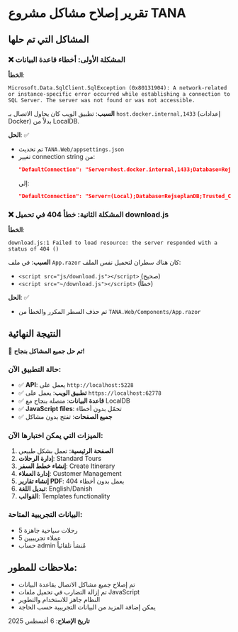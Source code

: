 # تقرير إصلاح مشاكل مشروع TANA

## المشاكل التي تم حلها

### ❌ المشكلة الأولى: أخطاء قاعدة البيانات
**الخطأ**: 
```
Microsoft.Data.SqlClient.SqlException (0x80131904): A network-related or instance-specific error occurred while establishing a connection to SQL Server. The server was not found or was not accessible.
```

**السبب**: تطبيق الويب كان يحاول الاتصال بـ `host.docker.internal,1433` (إعدادات Docker) بدلاً من LocalDB.

**الحل**: ✅ 
- تم تحديث `TANA.Web/appsettings.json`
- تغيير connection string من:
  ```json
  "DefaultConnection": "Server=host.docker.internal,1433;Database=RejseplanDB;User Id=tanauser;Password=1234;Encrypt=True;TrustServerCertificate=True;"
  ```
  إلى:
  ```json
  "DefaultConnection": "Server=(Local);Database=RejseplanDB;Trusted_Connection=True;TrustServerCertificate=True;"
  ```

### ❌ المشكلة الثانية: خطأ 404 في تحميل download.js
**الخطأ**: 
```
download.js:1 Failed to load resource: the server responded with a status of 404 ()
```

**السبب**: في ملف `App.razor` كان هناك سطران لتحميل نفس الملف:
- `<script src="js/download.js"></script>` (صحيح)
- `<script src="~/download.js"></script>` (خطأ)

**الحل**: ✅
- تم حذف السطر المكرر والخطأ من `TANA.Web/Components/App.razor`

## النتيجة النهائية

🎉 **تم حل جميع المشاكل بنجاح!**

### حالة التطبيق الآن:
- ✅ **API**: يعمل على `http://localhost:5228`
- ✅ **تطبيق الويب**: يعمل على `https://localhost:62778`
- ✅ **قاعدة البيانات**: متصلة بنجاح مع LocalDB
- ✅ **JavaScript files**: تحمّل بدون أخطاء
- ✅ **جميع الصفحات**: تفتح بدون مشاكل

### الميزات التي يمكن اختبارها الآن:
1. **الصفحة الرئيسية**: تعمل بشكل طبيعي
2. **إدارة الرحلات**: Standard Tours
3. **إنشاء خطط السفر**: Create Itinerary  
4. **إدارة العملاء**: Customer Management
5. **إنشاء تقارير PDF**: يعمل بدون أخطاء 404
6. **تبديل اللغة**: English/Danish
7. **القوالب**: Templates functionality

### البيانات التجريبية المتاحة:
- 5 رحلات سياحية جاهزة
- 5 عملاء تجريبيين
- حساب admin مُنشأ تلقائياً

## ملاحظات للمطور:
- تم إصلاح جميع مشاكل الاتصال بقاعدة البيانات
- تم إزالة التضارب في تحميل ملفات JavaScript
- النظام جاهز للاستخدام والتطوير
- يمكن إضافة المزيد من البيانات التجريبية حسب الحاجة

**تاريخ الإصلاح**: 6 أغسطس 2025
